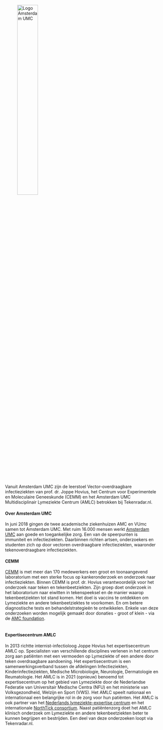 <figure className="figure text-start w-100">
  <img className="figure-img img-fluid" style="max-width:500px;width:40%;" src="/assets/images/logo-AMC2.png" alt="Logo Amsterdam UMC">
  <figcaption className="Logo Amsterdam UMC"></figcaption>
</figure>

Vanuit Amsterdam UMC zijn de leerstoel Vector-overdraagbare infectieziekten van prof. dr. Joppe Hovius, het Centrum voor Experimentele en Moleculaire Geneeskunde (CEMM) en het Amsterdam UMC Multidisciplinair Lymeziekte Centrum (AMLC) betrokken bij Tekenradar.nl.


#### Over Amsterdam UMC
In juni 2018 gingen de twee academische ziekenhuizen AMC en VUmc samen tot Amsterdam UMC. Met ruim 16.000 mensen werkt [Amsterdam UMC](https://www.amc.nl/web/specialismen/expertisecentra-een-overzicht/amsterdam-umc-multidisciplinair-lymeziekte-centrum-amlc.htm) aan goede en toegankelijke zorg. Een van de speerpunten is immuniteit en infectieziekten. Daarbinnen richten artsen, onderzoekers en studenten zich op door vectoren overdraagbare infectieziekten, waaronder tekenoverdraagbare infectieziekten. 


#### CEMM
[CEMM](https://www.amc.nl/web/research-75/departments/center-for-experimental-and-molecular-medicine-cemm.htm) is met meer dan 170 medewerkers een groot en toonaangevend laboratorium met een sterke focus op kankeronderzoek en onderzoek naar infectieziekten. Binnen CEMM is prof. dr. Hovius verantwoordelijk voor het onderzoek naar teken en tekenbeetziekten. Zijn groep doet onderzoek in het laboratorium naar eiwitten in tekenspeeksel en de manier waarop tekenbeetziekten tot stand komen. Het doel is vaccins te ontdekken om Lymeziekte en andere tekenbeetziektes te voorkomen. En om betere diagnostische tests en behandelstrategieën te ontwikkelen.  Enkele van deze onderzoeken worden mogelijk gemaakt door donaties - groot of klein - via de [AMC foundation](https://www.amc.nl/web/amc-foundation.htm).
<br></br>

#### Expertisecentrum AMLC
In 2013 richtte internist-infectioloog Joppe Hovius het expertisecentrum AMLC op. Specialisten van verschillende disciplines verlenen in het centrum zorg aan patiënten met een vermoeden op Lymeziekte of een andere door teken overdraagbare aandoening. Het expertisecentrum is een samenwerkingsverband tussen de afdelingen Infectieziekten, Kinderinfectieziekten, Medische Microbiologie, Neurologie, Dermatologie en Reumatologie.  Het AMLC is in 2021 (opnieuw) benoemd tot expertisecentrum op het gebied van Lymeziekte door de Nederlandse Federatie van Universitair Medische Centra (NFU) en het ministerie van Volksgezondheid, Welzijn en Sport (VWS). Het AMLC speelt nationaal en internationaal een belangrijke rol in de zorg voor hun patiënten. Het AMLC is ook partner van het [Nederlands lymeziekte-expertise centrum](https://www.expertisecentrumlyme.nl) en het internationale [NorthTick consortium](https://northsearegion.eu/northtick/). Naast patiëntenzorg doet het AMLC klinisch onderzoek om Lymeziekte en andere tekenbeetziekten beter te kunnen begrijpen en bestrijden. Een deel van deze onderzoeken loopt via Tekenradar.nl.


